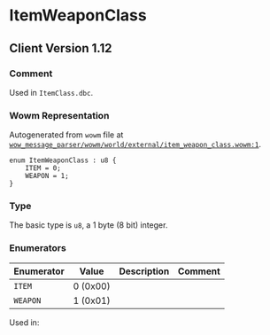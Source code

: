 # ItemWeaponClass

## Client Version 1.12

### Comment

Used in `ItemClass.dbc`.

### Wowm Representation

Autogenerated from `wowm` file at [`wow_message_parser/wowm/world/external/item_weapon_class.wowm:1`](https://github.com/gtker/wow_messages/tree/main/wow_message_parser/wowm/world/external/item_weapon_class.wowm#L1).

```rust,ignore
enum ItemWeaponClass : u8 {
    ITEM = 0;
    WEAPON = 1;
}
```
### Type
The basic type is `u8`, a 1 byte (8 bit) integer.
### Enumerators
| Enumerator | Value  | Description | Comment |
| --------- | -------- | ----------- | ------- |
| `ITEM` | 0 (0x00) |  |  |
| `WEAPON` | 1 (0x01) |  |  |

Used in:


